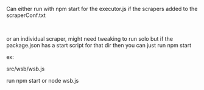 
Can either run with npm start for the executor.js if the scrapers added to the scraperConf.txt

<br>

or an individual scraper, might need tweaking to run solo but if the package.json has a start script for that dir then you can just run npm start

ex:

src/wsb/wsb.js

run npm start or node wsb.js
